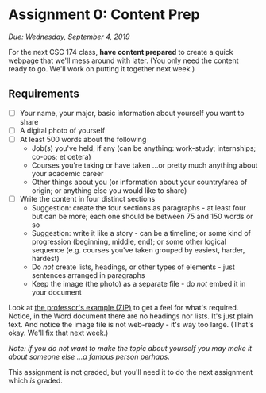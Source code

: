 # Assignment 0: Content Prep
*Due: Wednesday, September 4, 2019*

For the next CSC 174 class, **have content prepared** to create a quick webpage that we'll mess around with later.  (You only need the content ready to go.  We'll work on putting it together next week.)

## Requirements

- [ ] Your name, your major, basic information about yourself you want to share
- [ ] A digital photo of yourself
- [ ] At least 500 words about the following
  - Job(s) you've held, if any (can be anything: work-study; internships; co-ops; et cetera)
  - Courses you're taking or have taken ...or pretty much anything about your academic career
  - Other things about you (or information about your country/area of origin; or anything else you would like to share)
- [ ] Write the content in four distinct sections 
  - Suggestion: create the four sections as paragraphs - at least four but can be more; each one should be between 75 and 150 words or so
  - Suggestion: write it like a story - can be a timeline; or some kind of progression (beginning, middle, end); or some other logical sequence (e.g. courses you've taken grouped by easiest, harder, hardest)
  - Do *not* create lists, headings, or other types of elements - just sentences arranged in paragraphs
  - Keep the image (the photo) as a separate file - do *not* embed it in your document

Look at [the professor's example (ZIP)](media/example.zip) to get a feel for what's required.  Notice, in the Word document there are no headings nor lists.  It's just plain text.  And notice the image file is not web-ready - it's way too large.  (That's okay.  We'll fix that next week.)

*Note: if you do not want to make the topic about yourself you may make it about someone else ...a famous person perhaps.*

This assignment is not graded, but you'll need it to do the next assignment which *is* graded.